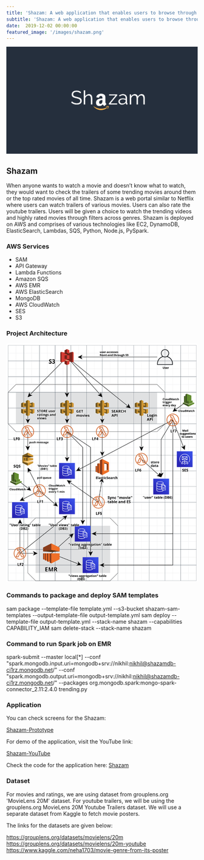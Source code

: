 ```yaml
---
title: 'Shazam: A web application that enables users to browse through trailers of top rated movies and trending movies, all in one place'
subtitle: 'Shazam: A web application that enables users to browse through trailers of top rated movies and trending movies, all in one place'
date:  2019-12-02 00:00:00
featured_image: '/images/shazam.png'
---
```


![](/images/shazam.png)

## Shazam

When anyone wants to watch a movie and doesn’t know what to watch, they would want to check the trailers of some trending movies around them or the top rated movies of all time. Shazam is a web portal similar to Netflix where users can watch trailers of various movies. Users can also rate the youtube trailers. Users will be given a choice to watch the trending videos and highly rated movies through filters across genres. Shazam is deployed on AWS and comprises of various technologies like EC2, DynamoDB, ElasticSearch, Lambdas, SQS, Python, Node.js, PySpark.


### AWS Services

* SAM
* API Gateway
* Lambda Functions
* Amazon SQS
* AWS EMR
* AWS ElasticSearch
* MongoDB
* AWS CloudWatch
* SES
* S3

### Project Architecture

![](/images/shazam-architecture.png)

### Commands to package and deploy SAM templates

sam package --template-file template.yml --s3-bucket shazam-sam-templates --output-template-file output-template.yml sam deploy --template-file output-template.yml --stack-name shazam --capabilities CAPABILITY_IAM sam delete-stack --stack-name shazam

### Command to run Spark job on EMR

spark-submit --master local[*] --conf "spark.mongodb.input.uri=mongodb+srv://nikhil:nikhil@shazamdb-ci1rz.mongodb.net/" --conf "spark.mongodb.output.uri=mongodb+srv://nikhil:nikhil@shazamdb-ci1rz.mongodb.net/" --packages org.mongodb.spark:mongo-spark-connector_2.11:2.4.0 trending.py

### Application

You can check screens for the Shazam:

[Shazam-Prototype](https://chinmay609410.invisionapp.com/prototype/ck3uz6xaa004g6g01yvn0wr2h/play)

For demo of the application, visit the YouTube link:

[Shazam-YouTube](https://www.youtube.com/watch?v=qJ7a99oaO8Y&t=6s)

Check the code for the application here: [Shazam](https://github.com/NikhilNar/Shazam)

### Dataset

For movies and ratings, we are using dataset from grouplens.org 'MovieLens 20M' dataset.
For youtube trailers, we will be using the grouplens.org MovieLens 20M Youtube Trailers dataset.
We will use a separate dataset from Kaggle to fetch movie posters.

The links for the datasets are given below:

https://grouplens.org/datasets/movielens/20m
https://grouplens.org/datasets/movielens/20m-youtube
https://www.kaggle.com/neha1703/movie-genre-from-its-poster
